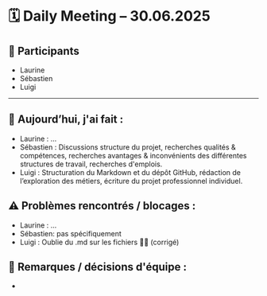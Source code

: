 # 🗓️ Daily Meeting – 30.06.2025

## 👥 Participants
- Laurine
- Sébastien
- Luigi

---

## 🎯 Aujourd’hui, j'ai fait :
- Laurine : ...
- Sébastien : Discussions structure du projet, recherches qualités & compétences, recherches avantages & inconvénients des différentes structures de travail, recherches d'emplois.
- Luigi : Structuration du Markdown et du dépôt GitHub, rédaction de l’exploration des métiers, écriture du projet professionnel individuel.

## ⚠️ Problèmes rencontrés / blocages :
- Laurine : ...
- Sébastien: pas spécifiquement
- Luigi : Oublie du .md sur les fichiers 🤷‍♂️ (corrigé)

## 🧠 Remarques / décisions d'équipe :
- 
